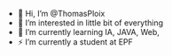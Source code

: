 - 👋 Hi, I’m @ThomasPloix
- 👀 I’m interested in little bit of everything 
- 🌱 I’m currently learning IA, JAVA, Web, 
- ⚡ I’m currently a student at EPF 
